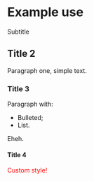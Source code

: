 # Example use
<span class="ut">Subtitle</span>

## Title 2

Paragraph one, simple text.

### Title 3

Paragraph with:

- Bulleted;
- List.

Eheh.

#### Title 4

<span style="color: red">Custom style!</span>